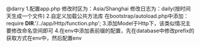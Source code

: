 @darry
1.配置app.php
	修改时区为：Asia/Shanghai
	修改日志为：daily(按时间天生成一个文件)
2.自定义加载公共方法库
	在bootstrap/autoload.php中添加：
	require __DIR__.'/../app/Http/function.php';
3.添加Model于Http下，该类似情况主要修改命名空间即可
4.在env中添加表前缀的配置，先在database中修改prefix的获取方式在env中，然后配置env